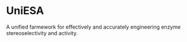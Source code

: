# UniESA
A unified farmework for effectively and accurately engineering enzyme stereoselectivity and  activity.
